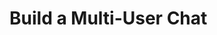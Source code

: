 # Build a Multi-User Chat

<Card
  title="JavaScript"
  h="2"
  text="Build a multi-user chat application with vanilla JavaScript."
  url="/guides/websockets/chat/javascript"
  icon="/icons/js.svg" />